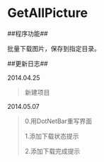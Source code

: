 GetAllPicture
=========

##程序功能##

批量下载图片，保存到指定目录。

##更新日志##

2014.04.25
>新建项目

2014.05.07
>0.用DotNetBar重写界面
>
>1.添加下载状态提示
>
>2.添加下载完成提示
>


